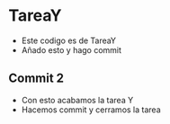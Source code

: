 # TareaY
- Este codigo es de TareaY
- Añado esto y hago commit 

## Commit 2
- Con esto acabamos la tarea Y
- Hacemos commit y cerramos la tarea